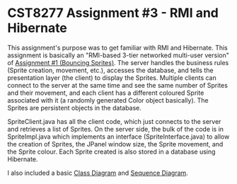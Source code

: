 # CST8277 Assignment #3 - RMI and Hibernate
This assignment's purpose was to get familiar with RMI and Hibernate. This assignment is basically an "RMI-based 3-tier networked multi-user version" of <a href="https://github.com/richard1990/CST8277-Assignment1">Assignment #1 (Bouncing Sprites)</a>. The server handles the business rules (Sprite creation, movement, etc.), accesses the database, and tells the presentation layer (the client) to display the Sprites. Multiple clients can connect to the server at the same time and see the same number of Sprites and their movement, and each client has a different coloured Sprite associated with it (a randomly generated Color object basically). The Sprites are persistent objects in the database.

SpriteClient.java has all the client code, which just connects to the server and retrieves a list of Sprites. On the server side, the bulk of the code is in SpriteImpl.java which implements an interface (SpriteInterface.java) to allow the creation of Sprites, the JPanel window size, the Sprite movement, and the Sprite colour. Each Sprite created is also stored in a database using Hibernate.

I also included a basic <a href="https://github.com/richard1990/CST8277-Assignment3/blob/master/Class_Diagram.png">Class Diagram</a> and <a href="https://github.com/richard1990/CST8277-Assignment3/blob/master/Sequence_Diagram.png">Sequence Diagram</a>.
